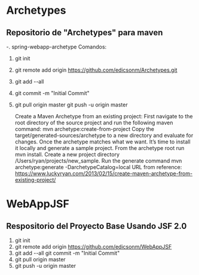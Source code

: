 # Archetypes
## Repositorio de "Archetypes" para maven
-. spring-webapp-archetype
Comandos: 
1. git init
2. git remote add origin https://github.com/edicsonm/Archetypes.git
3. git add --all
4. git commit -m "Initial Commit"
5. git pull origin master
   git push -u origin master


   Create a Maven Archetype from an existing project:
First navigate to the root directory of the source project and run the following maven command: mvn archetype:create-from-project
Copy the target/generated-sources/archetype to a new directory and evaluate for changes.
Once the archetype matches what we want. It’s time to install it locally and generate a sample project.
From the archetype root run mvn install.
Create a new project directory /Users/ryan/projects/new_sample.
Run the generate command mvn archetype:generate -DarchetypeCatalog=local
URL from reference:
https://www.luckyryan.com/2013/02/15/create-maven-archetype-from-existing-project/

# WebAppJSF
## Respositorio del Proyecto Base Usando JSF 2.0

1. git init 
2. git remote add origin https://github.com/edicsonm/WebAppJSF 
3. git add --all git commit -m "Initial Commit" 
4. git pull origin master 
5. git push -u origin master

